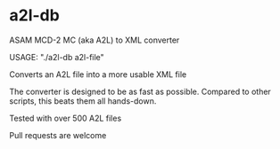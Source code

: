 # a2l-db
ASAM MCD-2 MC (aka A2L) to XML converter

USAGE: 
  "./a2l-db a2l-file"
 
 Converts an A2L file into a more usable XML file
  
  The converter is designed to be as fast as possible. Compared to other scripts, this beats them all hands-down.
  
  Tested with over 500 A2L files
  
  Pull requests are welcome
  
